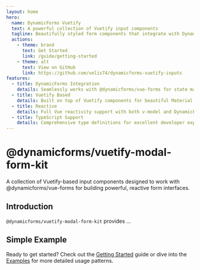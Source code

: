 ```yaml
---
layout: home
hero:
  name: DynamicForms Vuetify
  text: A powerful collection of Vuetify input components
  tagline: Beautifully styled form components that integrate with DynamicForms vue-forms package
  actions:
    - theme: brand
      text: Get Started
      link: /guide/getting-started
    - theme: alt
      text: View on GitHub
      link: https://github.com/velis74/dynamicforms-vuetify-inputs
features:
  - title: DynamicForms Integration
    details: Seamlessly works with @dynamicforms/vue-forms for state management and validation
  - title: Vuetify Based
    details: Built on top of Vuetify components for beautiful Material Design styling
  - title: Reactive
    details: Full Vue reactivity support with both v-model and DynamicForms Field controls
  - title: TypeScript Support
    details: Comprehensive type definitions for excellent developer experience
---
```


# @dynamicforms/vuetify-modal-form-kit

A collection of Vuetify-based input components designed to work with @dynamicforms/vue-forms for building powerful, 
reactive form interfaces.

## Introduction

`@dynamicforms/vuetify-modal-form-kit` provides ...

## Simple Example

Ready to get started? Check out the [Getting Started](/guide/getting-started) guide or dive into the 
[Examples](/examples/) for more detailed usage patterns.

<script setup>
</script>
